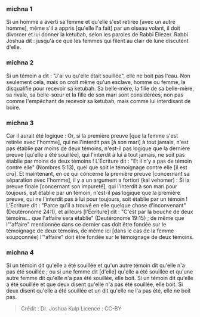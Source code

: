
### michna 1
Si un homme a averti sa femme et qu'elle s'est retirée [avec un autre homme], même s'il a appris [qu'elle l'a fait] par un oiseau volant, il doit divorcer et lui donner la ketubah, selon les paroles de Rabbi Eliezer. Rabbi Joshua dit : jusqu'à ce que les femmes qui filent au clair de lune discutent d'elle.

### michna 2
Si un témoin a dit : "J'ai vu qu'elle était souillée", elle ne boit pas l'eau. Non seulement cela, mais on croit même qu'un esclave, homme ou femme, la disqualifie pour recevoir sa ketubah. Sa belle-mère, la fille de sa belle-mère, sa rivale, sa belle-sœur et la fille de son mari sont considérées, non pas comme l'empêchant de recevoir sa ketubah, mais comme lui interdisant de boire.

### michna 3
Car il aurait été logique : Or, si la première preuve [que la femme s'est retirée avec l'homme], qui ne l'interdit pas [à son mari] à tout jamais, n'est pas établie par moins de deux témoins, n'est-il pas logique que la dernière preuve [qu'elle a été souillée], qui l'interdit à lui à tout jamais, ne soit pas établie par moins de deux témoins ! L'Écriture dit : "Et il n'y a pas de témoin contre elle" (Nombres 5:13), quel que soit le témoignage contre elle [il est cru]. Et maintenant, en ce qui concerne la première preuve [concernant sa séparation avec l'homme], il y a un argument a fortiori (kal vehomer) :  Si la preuve finale [concernant son impureté], qui l'interdit à son mari pour toujours, est établie par un témoin, n'est-il pas logique que la première preuve, qui ne l'interdit pas à lui pour toujours, soit établie par un témoin ! L'Écriture dit : "Parce qu'il a trouvé en elle quelque chose d'inconvenant" (Deutéronome 24:1), et ailleurs [l'Écriture] dit : "C'est par la bouche de deux témoins... que l'affaire sera établie" (Deutéronome 19:15) ; de même que l'"affaire" mentionnée dans ce dernier cas doit être fondée sur le témoignage de deux témoins, de même ici [dans le cas de la femme soupçonnée] l'"affaire" doit être fondée sur le témoignage de deux témoins.

### michna 4
Si un témoin dit qu'elle a été souillée et qu'un autre témoin dit qu'elle n'a pas été souillée ; ou si une femme dit [d'elle] qu'elle a été souillée et qu'une autre femme dit qu'elle n'a pas été souillée, elle boit. Si un témoin dit qu'elle a été souillée et que deux disent qu'elle n'a pas été souillée, elle boit. Si deux disent qu'elle a été souillée et un dit qu'elle ne l'a pas été, elle ne boit pas.

>Crédit : Dr. Joshua Kulp
>Licence : CC-BY
